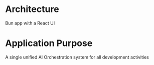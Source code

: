 # Architecture

Bun app with a React UI

# Application Purpose

A single unified AI Orchestration system for all development activities
